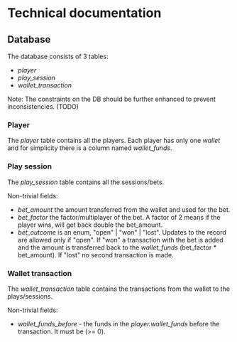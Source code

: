 # Technical documentation


## Database

The database consists of 3 tables:
- *player*
- *play_session*
- *wallet_transaction*

Note: The constraints on the DB should be further enhanced to prevent
inconsistencies. (TODO)


### Player

The *player* table contains all the players. Each player has only one *wallet*
and for simplicity there is a column named *wallet_funds*.


### Play session

The *play_session* table contains all the sessions/bets.

Non-trivial fields:
- *bet_amount* the amount transferred from the wallet and used for the bet.
- *bet_factor* the factor/multiplayer of the bet. A factor of 2 means if the
player wins, will get back double the bet_amount.
- *bet_outcome* is an enum, "open" | "won" | "lost". Updates to the record are
allowed only if "open". If "won" a transaction with the bet is added and the
amount is transferred back to the *wallet_funds* (bet_factor * bet_amount).
If "lost" no second transaction is made.


### Wallet transaction

The *wallet_transaction* table contains the transactions from the wallet to the
plays/sessions.

Non-trivial fields:
- *wallet_funds_before* - the funds in the *player.wallet_funds* before the
transaction. It must be (>= 0).
